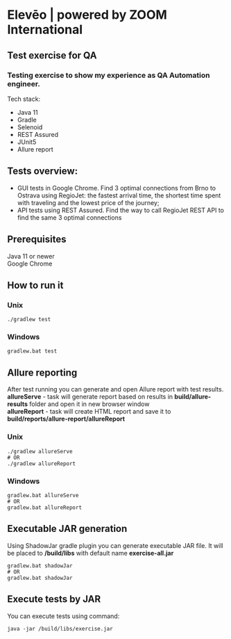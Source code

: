 # Elevēo | powered by ZOOM International
## Test exercise for QA
### Testing exercise to show my experience as QA Automation engineer. 
Tech stack:
+ Java 11
+ Gradle
+ Selenoid
+ REST Assured
+ JUnit5
+ Allure report

## Tests overview:
+ GUI tests in Google Chrome. Find 3 optimal connections from Brno to Ostrava using RegioJet: the fastest arrival time, the shortest time spent with traveling and the lowest price of the journey;
+ API tests using REST Assured. Find the way to call RegioJet REST API to find the same 3 optimal connections


## Prerequisites
Java 11 or newer
<br>Google Chrome

## How to run it
### Unix
```
./gradlew test
```
### Windows
```
gradlew.bat test
```
## Allure reporting
After test running you can generate and open Allure report with test results. 
<br><b>allureServe</b> - task will generate report based on results in <b>build/allure-results</b> folder and open it in new browser window
<br><b>allureReport</b> - task will create HTML report and save it to <b>build/reports/allure-report/allureReport</b>
### Unix
```
./gradlew allureServe
# OR
./gradlew allureReport
```
### Windows
```
gradlew.bat allureServe
# OR
gradlew.bat allureReport
```
##  Executable JAR generation
Using ShadowJar gradle plugin you can generate executable JAR file. It will be placed to <b>/build/libs</b> with default name <b>exercise-all.jar</b>
```
gradlew.bat shadowJar
# OR
gradlew.bat shadowJar
```
##  Execute tests by JAR
You can execute tests using command:
```
java -jar /build/libs/exercise.jar
```

